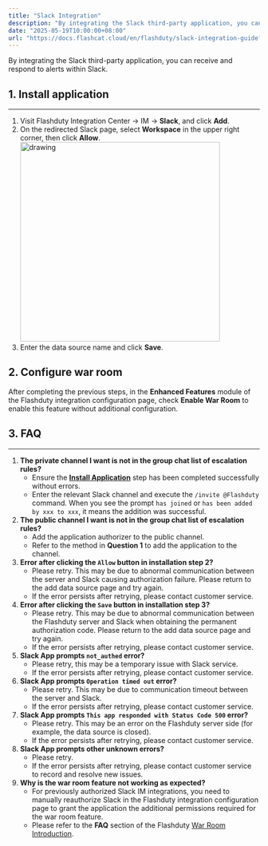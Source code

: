 ```yaml
---
title: "Slack Integration"
description: "By integrating the Slack third-party application, you can receive and respond to alerts within Slack."
date: "2025-05-19T10:00:00+08:00"
url: "https://docs.flashcat.cloud/en/flashduty/slack-integration-guide?nav=01JCQ7A4N4WRWNXW8EWEHXCMF5"
---
```


By integrating the Slack third-party application, you can receive and respond to alerts within Slack.

<span id="install-app"></span>

## 1. Install application

---

1. Visit Flashduty Integration Center → IM → **Slack**, and click **Add**.
2. On the redirected Slack page, select **Workspace** in the upper right corner, then click **Allow**.
   <img src="https://download.flashcat.cloud/flashduty/integration/slack/slack_app_options.png" alt="drawing" width="400"/>
3. Enter the data source name and click **Save**.

## 2. Configure war room

After completing the previous steps, in the **Enhanced Features** module of the Flashduty integration configuration page, check **Enable War Room** to enable this feature without additional configuration.

## 3. FAQ

---

1. **The private channel I want is not in the group chat list of escalation rules?**
   - Ensure the [**Install Application**](#install-app) step has been completed successfully without errors.
   - Enter the relevant Slack channel and execute the `/invite @Flashduty` command. When you see the prompt `has joined` or `has been added by xxx to xxx`, it means the addition was successful.
2. **The public channel I want is not in the group chat list of escalation rules?**
   - Add the application authorizer to the public channel.
   - Refer to the method in **Question 1** to add the application to the channel.
3. **Error after clicking the `Allow` button in installation step 2?**
   - Please retry. This may be due to abnormal communication between the server and Slack causing authorization failure. Please return to the add data source page and try again.
   - If the error persists after retrying, please contact customer service.
4. **Error after clicking the `Save` button in installation step 3?**
   - Please retry. This may be due to abnormal communication between the Flashduty server and Slack when obtaining the permanent authorization code. Please return to the add data source page and try again.
   - If the error persists after retrying, please contact customer service.
5. **Slack App prompts `not_authed` error?**
   - Please retry, this may be a temporary issue with Slack service.
   - If the error persists after retrying, please contact customer service.
6. **Slack App prompts `Operation timed out` error?**
   - Please retry. This may be due to communication timeout between the server and Slack.
   - If the error persists after retrying, please contact customer service.
7. **Slack App prompts `This app responded with Status Code 500` error?**
   - Please retry. This may be an error on the Flashduty server side (for example, the data source is closed).
   - If the error persists after retrying, please contact customer service.
8. **Slack App prompts other unknown errors?**
   - Please retry.
   - If the error persists after retrying, please contact customer service to record and resolve new issues.
9. **Why is the war room feature not working as expected?**
   - For previously authorized Slack IM integrations, you need to manually reauthorize Slack in the Flashduty integration configuration page to grant the application the additional permissions required for the war room feature.
   - Please refer to the **FAQ** section of the Flashduty [War Room Introduction](https://docs.flashcat.cloud/en/flashduty/war-room?nav=01JCQ7A4N4WRWNXW8EWEHXCMF5).